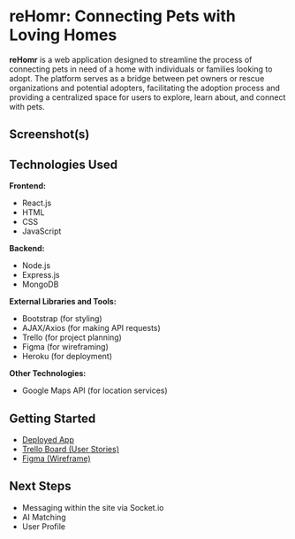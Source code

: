 # reHomr: Connecting Pets with Loving Homes

**reHomr** is a web application designed to streamline the process of connecting pets in need of a home with individuals or families looking to adopt. The platform serves as a bridge between pet owners or rescue organizations and potential adopters, facilitating the adoption process and providing a centralized space for users to explore, learn about, and connect with pets.

## Screenshot(s)

<!-- Include screenshots of your app's landing page and any other relevant screenshots -->

## Technologies Used

**Frontend:**
  - React.js
  - HTML
  - CSS
  - JavaScript

**Backend:**
  - Node.js
  - Express.js
  - MongoDB

**External Libraries and Tools:**
  - Bootstrap (for styling)
  - AJAX/Axios (for making API requests)
  - Trello (for project planning)
  - Figma (for wireframing)
  - Heroku (for deployment)

**Other Technologies:**
  - Google Maps API (for location services)

## Getting Started

- [Deployed App](https://rehomr-58ea4d4dc5ca.herokuapp.com/)
- [Trello Board (User Stories)](https://trello.com/b/1KqPHOwD/sei-rehomr)
- [Figma (Wireframe)](https://www.figma.com/file/byk6manLr3uQvMmUZE5Erb/Project-4---reHomr?type=whiteboard&node-id=0-1&t=wFD32hGv2cRPDrVK-0)

## Next Steps
- Messaging within the site via Socket.io
- AI Matching
- User Profile


